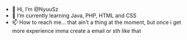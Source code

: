 - 👋 Hi, I’m @NyuuSz
- 🌱 I’m currently learning Java, PHP, HTML and CSS
- 📫 How to reach me... that ain't a thing at the moment, but once i get more experience imma create a email or sth like that
